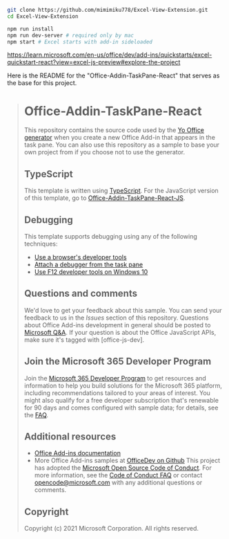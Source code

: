 ```bash
git clone https://github.com/mimimiku778/Excel-View-Extension.git
cd Excel-View-Extension

npm run install
npm run dev-server # required only by mac
npm start # Excel starts with add-in sideloaded
```
https://learn.microsoft.com/en-us/office/dev/add-ins/quickstarts/excel-quickstart-react?view=excel-js-preview#explore-the-project

Here is the README for the "Office-Addin-TaskPane-React" that serves as the base for this project.

># Office-Addin-TaskPane-React
>This repository contains the source code used by the [Yo Office generator](https://github.com/OfficeDev/generator-office) when you create a new Office Add-in that appears in the task pane. You can also use this repository as a sample to base your own project from if you choose not to use the generator.
>## TypeScript
>This template is written using [TypeScript](http://www.typescriptlang.org/). For the JavaScript version of this template, go to [Office-Addin-TaskPane-React-JS](https://github.com/OfficeDev/Office-Addin-TaskPane-React-JS).
>## Debugging
>This template supports debugging using any of the following techniques:
>- [Use a browser's developer tools](https://learn.microsoft.com/office/dev/add-ins/testing/debug-add-ins-in-office-online)
>- [Attach a debugger from the task pane](https://learn.microsoft.com/office/dev/add-ins/testing/attach-debugger-from-task-pane)
>- [Use F12 developer tools on Windows 10](https://learn.microsoft.com/office/dev/add-ins/testing/debug-add-ins-using-f12-developer-tools-on-windows-10)
>## Questions and comments
>We'd love to get your feedback about this sample. You can send your feedback to us in the *Issues* section of this repository.
>Questions about Office Add-ins development in general should be posted to [Microsoft Q&A](https://learn.microsoft.com/answers/questions/185087/questions-about-office-add-ins.html). If your question is about the Office JavaScript APIs, make sure it's tagged with [office-js-dev].
>## Join the Microsoft 365 Developer Program
>Join the [Microsoft 365 Developer Program](https://aka.ms/m365devprogram) to get resources and information to help you build solutions for the Microsoft 365 platform, including recommendations tailored to your areas of interest.
>You might also qualify for a free developer subscription that's renewable for 90 days and comes configured with sample data; for details, see the [FAQ](https://learn.microsoft.com/office/developer-program/microsoft-365-developer-program-faq#who-qualifies-for-a-microsoft-365-e5-developer-subscription-).
>## Additional resources
>- [Office Add-ins documentation](https://learn.microsoft.com/office/dev/add-ins/overview/office-add-ins)
>- More Office Add-ins samples at [OfficeDev on Github](https://github.com/officedev)
>This project has adopted the [Microsoft Open Source Code of Conduct](https://opensource.microsoft.com/codeofconduct/). For more information, see the [Code of Conduct FAQ](https://opensource.microsoft.com/codeofconduct/faq/) or contact [opencode@microsoft.com](mailto:opencode@microsoft.com) with any additional questions or comments.
>## Copyright
>Copyright (c) 2021 Microsoft Corporation. All rights reserved.